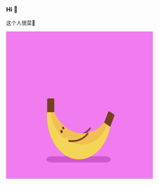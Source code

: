 ### Hi 👋

这个人很菜👦

<img src="https://github.com/c987617162/c987617162/blob/main/6fe16492d54dfb97b36216c4c39d5bea.gif" width="400px" height="400px" alt="ee"/>

<!--
**c987617162/c987617162** is a ✨ _special_ ✨ repository because its `README.md` (this file) appears on your GitHub profile.

Here are some ideas to get you started:

- 🔭 I’m currently working on ...
- 🌱 I’m currently learning ...
- 👯 I’m looking to collaborate on ...
- 🤔 I’m looking for help with ...
- 💬 Ask me about ...
- 📫 How to reach me: ...
- 😄 Pronouns: ...
- ⚡ Fun fact: ...
-->
